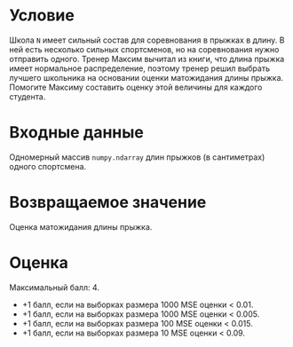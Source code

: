 # Условие

Школа `N` имеет сильный состав
для соревнования в прыжках в длину.
В ней есть несколько сильных спортсменов,
но на соревнования нужно отправить одного.
Тренер Максим вычитал из книги, 
что длина прыжка имеет нормальное распределение,
поэтому тренер решил выбрать лучшего школьника
на основании оценки матожидания длины прыжка.
Помогите Максиму составить оценку этой величины
для каждого студента.

# Входные данные

Одномерный массив `numpy.ndarray`
длин прыжков (в сантиметрах) одного спортсмена.

# Возвращаемое значение

Оценка матожидания длины прыжка.

# Оценка

Максимальный балл: $4$.
* $+1$ балл, если на выборках размера $1000$ MSE оценки < $0.01$.
* $+1$ балл, если на выборках размера $1000$ MSE оценки < $0.005$.
* $+1$ балл, если на выборках размера $100$ MSE оценки < $0.015$.
* $+1$ балл, если на выборках размера $10$ MSE оценки < $0.09$.
